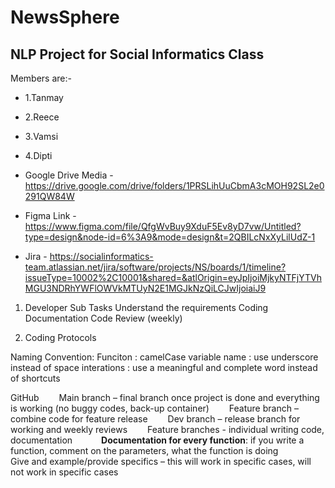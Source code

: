 # NewsSphere

## NLP Project for Social Informatics Class

Members are:-

- 1.Tanmay
- 2.Reece
- 3.Vamsi
- 4.Dipti

- Google Drive Media - https://drive.google.com/drive/folders/1PRSLihUuCbmA3cMOH92SL2e0291QW84W 
- Figma Link - https://www.figma.com/file/QfgWvBuy9XduF5Ev8yD7vw/Untitled?type=design&node-id=6%3A9&mode=design&t=2QBILcNxXyLilUdZ-1
- Jira - https://socialinformatics-team.atlassian.net/jira/software/projects/NS/boards/1/timeline?issueType=10002%2C10001&shared=&atlOrigin=eyJpIjoiMjkyNTFjYTVhMGU3NDRhYWFlOWVkMTUyN2E1MGJkNzQiLCJwIjoiaiJ9

1. Developer Sub Tasks
   Understand the requirements
   Coding
   Documentation
   Code Review (weekly)

3. Coding Protocols
  
  Naming Convention: 
  Funciton : camelCase
  variable name : use underscore instead of space
  interations : use a meaningful and complete word instead of shortcuts
  
  GitHub​
    Main branch – final branch once project is done and everything is working (no buggy codes, back-up container)​
    Feature branch – combine code for feature release​
    Dev branch – release branch for working and weekly reviews​
    Feature branches - individual writing code, documentation​
     **Documentation for every function**: if you write a function, comment on the parameters, what the function is doing​
       Give and example/provide specifics – this will work in specific cases, will not work in specific cases​
